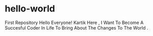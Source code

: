 # hello-world
First Repository
Hello Everyone! Kartik Here , I Want To Become A Succesful Coder In Life To Bring About The Changes To The World .

